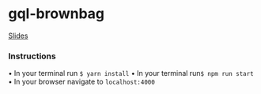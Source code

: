 # gql-brownbag

[Slides]('https://docs.google.com/presentation/d/1UZJddgSjILecUjZa8gi07FQRhi-MbED3_EvVmi7PHJw/edit?usp=sharing')

### Instructions
• In your terminal run `$ yarn install`
• In your terminal run`$ npm run start`
• In your browser navigate to `localhost:4000`
